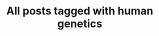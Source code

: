 ---
layout: tag
title: "All posts tagged with human genetics"
permalink: /weblog/tags/human-genetics/
taxonomy: human genetics
---